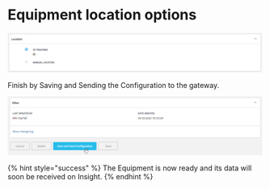 # Equipment location options



![](../../../.gitbook/assets/image%20%2819%29.png)

Finish by Saving and Sending the Configuration to the gateway.

![](../../../.gitbook/assets/image%20%2822%29.png)

{% hint style="success" %}
The Equipment is now ready and its data will soon be received on Insight.
{% endhint %}

